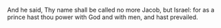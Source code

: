 And he said, Thy name shall be called no more Jacob, but Israel: for as a prince hast thou power with God and with men, and hast prevailed.
